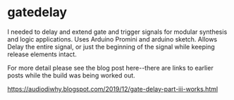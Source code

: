 # gatedelay
I needed to delay and extend gate and trigger signals for modular synthesis and logic applications.
Uses Arduino Promini and arduino sketch. 
Allows Delay the entire signal, or just the beginning of the signal while keeping release elements intact.

For more detail please see the blog post here--there are links to earlier posts while the build was being worked out.

https://audiodiwhy.blogspot.com/2019/12/gate-delay-part-iii-works.html
